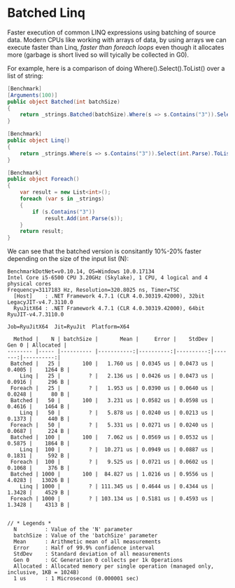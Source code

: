 ﻿Batched Linq
============

Faster execution of common LINQ expressions using batching of source data.
Modern CPUs like working with arrays of data, by using arrays we can execute 
faster than Linq, *faster than foreach loops* even though it allocates more 
(garbage is short lived so will tyically be collected in G0).

For example, here is a comparison of doing Where().Select().ToList() over a list of string:

```csharp
[Benchmark]
[Arguments(100)]
public object Batched(int batchSize)
{
    return _strings.Batched(batchSize).Where(s => s.Contains("3")).Select(int.Parse).ToList();
}

[Benchmark]
public object Linq()
{
    return _strings.Where(s => s.Contains("3")).Select(int.Parse).ToList();
}

[Benchmark]
public object Foreach()
{
    var result = new List<int>();
    foreach (var s in _strings)
    {
        if (s.Contains("3"))
            result.Add(int.Parse(s));
    }
    return result;
}

```

We can see that the batched version is consitantly 10%-20% faster depending on the size of the input list (N):
```
BenchmarkDotNet=v0.10.14, OS=Windows 10.0.17134
Intel Core i5-6500 CPU 3.20GHz (Skylake), 1 CPU, 4 logical and 4 physical cores
Frequency=3117183 Hz, Resolution=320.8025 ns, Timer=TSC
  [Host]    : .NET Framework 4.7.1 (CLR 4.0.30319.42000), 32bit LegacyJIT-v4.7.3110.0
  RyuJitX64 : .NET Framework 4.7.1 (CLR 4.0.30319.42000), 64bit RyuJIT-v4.7.3110.0

Job=RyuJitX64  Jit=RyuJit  Platform=X64

  Method |    N | batchSize |       Mean |     Error |    StdDev |  Gen 0 | Allocated |
-------- |----- |---------- |-----------:|----------:|----------:|-------:|----------:|
 Batched |   25 |       100 |   1.760 us | 0.0345 us | 0.0473 us | 0.4005 |    1264 B |
    Linq |   25 |         ? |   2.136 us | 0.0426 us | 0.0473 us | 0.0916 |     296 B |
 Foreach |   25 |         ? |   1.953 us | 0.0390 us | 0.0640 us | 0.0248 |      80 B |
 Batched |   50 |       100 |   3.231 us | 0.0582 us | 0.0598 us | 0.4616 |    1464 B |
    Linq |   50 |         ? |   5.878 us | 0.0240 us | 0.0213 us | 0.1373 |     440 B |
 Foreach |   50 |         ? |   5.331 us | 0.0271 us | 0.0240 us | 0.0687 |     224 B |
 Batched |  100 |       100 |   7.062 us | 0.0569 us | 0.0532 us | 0.5875 |    1864 B |
    Linq |  100 |         ? |  10.271 us | 0.0949 us | 0.0887 us | 0.1831 |     592 B |
 Foreach |  100 |         ? |   9.525 us | 0.0721 us | 0.0602 us | 0.1068 |     376 B |
 Batched | 1000 |       100 |  84.827 us | 1.0216 us | 0.9556 us | 4.0283 |   13026 B |
    Linq | 1000 |         ? | 111.345 us | 0.4644 us | 0.4344 us | 1.3428 |    4529 B |
 Foreach | 1000 |         ? | 103.134 us | 0.5181 us | 0.4593 us | 1.3428 |    4313 B |


// * Legends *
  N         : Value of the 'N' parameter
  batchSize : Value of the 'batchSize' parameter
  Mean      : Arithmetic mean of all measurements
  Error     : Half of 99.9% confidence interval
  StdDev    : Standard deviation of all measurements
  Gen 0     : GC Generation 0 collects per 1k Operations
  Allocated : Allocated memory per single operation (managed only, inclusive, 1KB = 1024B)
  1 us      : 1 Microsecond (0.000001 sec)
  ```